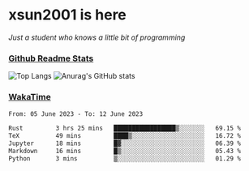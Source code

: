 # xsun2001 is here

*Just a student who knows a little bit of programming*

### [Github Readme Stats](https://github.com/anuraghazra/github-readme-stats)

![Top Langs](https://github-readme-stats.vercel.app/api/top-langs/?username=xsun2001&layout=compact&theme=radical) ![Anurag's GitHub stats](https://github-readme-stats.vercel.app/api?username=xsun2001&show_icons=true&theme=radical)

### [WakaTime](https://wakatime.com)

<!--START_SECTION:waka-->

```txt
From: 05 June 2023 - To: 12 June 2023

Rust         3 hrs 25 mins   █████████████████▒░░░░░░░   69.15 %
TeX          49 mins         ████▒░░░░░░░░░░░░░░░░░░░░   16.72 %
Jupyter      18 mins         █▓░░░░░░░░░░░░░░░░░░░░░░░   06.39 %
Markdown     16 mins         █▒░░░░░░░░░░░░░░░░░░░░░░░   05.43 %
Python       3 mins          ▒░░░░░░░░░░░░░░░░░░░░░░░░   01.29 %
```

<!--END_SECTION:waka-->

